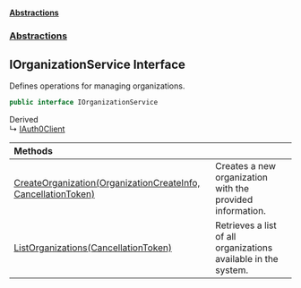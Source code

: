 #### [Abstractions](../../index.md 'index')
### [Abstractions](../index.md 'Abstractions')

## IOrganizationService Interface

Defines operations for managing organizations\.

```csharp
public interface IOrganizationService
```

Derived  
&#8627; [IAuth0Client](../IAuth0Client/index.md 'Abstractions\.IAuth0Client')

| Methods | |
| :--- | :--- |
| [CreateOrganization\(OrganizationCreateInfo, CancellationToken\)](CreateOrganization(OrganizationCreateInfo,CancellationToken).md 'Abstractions\.IOrganizationService\.CreateOrganization\(Abstractions\.OrganizationCreateInfo, System\.Threading\.CancellationToken\)') | Creates a new organization with the provided information\. |
| [ListOrganizations\(CancellationToken\)](ListOrganizations(CancellationToken).md 'Abstractions\.IOrganizationService\.ListOrganizations\(System\.Threading\.CancellationToken\)') | Retrieves a list of all organizations available in the system\. |
